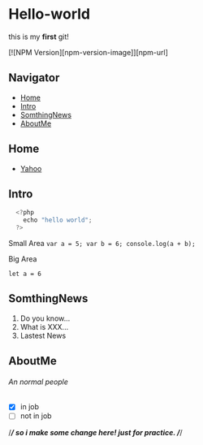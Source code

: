 # Hello-world
this is my **first** git!

[![NPM Version][npm-version-image]][npm-url]

## Navigator
- [Home](#Home)
- [Intro](#Intro)
- [SomthingNews](#SomthingNews)
- [AboutMe](#AboutMe)

## Home
  - [Yahoo](http://www.yahoo.com.tw)

## Intro
```js
  <?php
    echo "hello world";
  ?>
```

Small Area
`
  var a = 5;
  var b = 6;
  console.log(a + b);
`

Big Area

    let a = 6
    

## SomthingNews
1. Do you know...
2. What is XXX...
3. Lastest News

## AboutMe
###### An normal people
- [X] in job
- [ ] not in job

/*****************/
so i make some change here!
just for practice.
/*****************/
